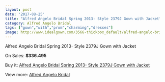 ```yaml
---
layout: post
date: '2017-08-25'
title: "Alfred Angelo Bridal Spring 2013- Style 2379J Gown with Jacket"
category: Alfred Angelo Bridal
tags: ["gown","with","prom","charming","dresses"]
image: http://www.idealgown.com/3566-thickbox_default/alfred-angelo-bridal-spring-2013-style-2379j-gown-with-jacket.jpg
---
```

Alfred Angelo Bridal Spring 2013- Style 2379J Gown with Jacket

On Sales: **$336.495**
<a href="https://www.idealgown.com/en/alfred-angelo-bridal/1692-alfred-angelo-bridal-spring-2013-style-2379j-gown-with-jacket.html"><amp-img layout="responsive" width="600" height="600" src="//www.idealgown.com/3566-thickbox_default/alfred-angelo-bridal-spring-2013-style-2379j-gown-with-jacket.jpg" alt="Alfred Angelo Bridal Spring 2013- Style 2379J Gown with Jacket 0" /></a>
<a href="https://www.idealgown.com/en/alfred-angelo-bridal/1692-alfred-angelo-bridal-spring-2013-style-2379j-gown-with-jacket.html"><amp-img layout="responsive" width="600" height="600" src="//www.idealgown.com/3567-thickbox_default/alfred-angelo-bridal-spring-2013-style-2379j-gown-with-jacket.jpg" alt="Alfred Angelo Bridal Spring 2013- Style 2379J Gown with Jacket 1" /></a>

Buy it: [Alfred Angelo Bridal Spring 2013- Style 2379J Gown with Jacket](https://www.idealgown.com/en/alfred-angelo-bridal/1692-alfred-angelo-bridal-spring-2013-style-2379j-gown-with-jacket.html "Alfred Angelo Bridal Spring 2013- Style 2379J Gown with Jacket")

View more: [Alfred Angelo Bridal](https://www.idealgown.com/en/28-alfred-angelo-bridal "Alfred Angelo Bridal")